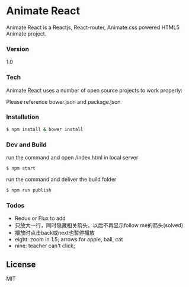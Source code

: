 # Animate React

Animate React is a Reactjs, React-router, Animate.css powered HTML5 Animate project.


### Version
1.0

### Tech

Animate React uses a number of open source projects to work properly:

Please reference bower.json and package.json

### Installation



```sh
$ npm install & bower install
```

### Dev and Build

run the command and open /index.html in local server

```sh: 
$ npm start
```

run the command and deliver the build folder

```sh
$ npm run publish
```



### Todos

 - Redux or Flux to add
 - 只放大一行，同时隐藏相关箭头，以后不再显示follow me的箭头(solved)
 - 播放时点击back或next也暂停播放
 - eight: zoom in 1.5; arrows for apple, ball, cat
 - nine: teacher can't click;

License
----

MIT


